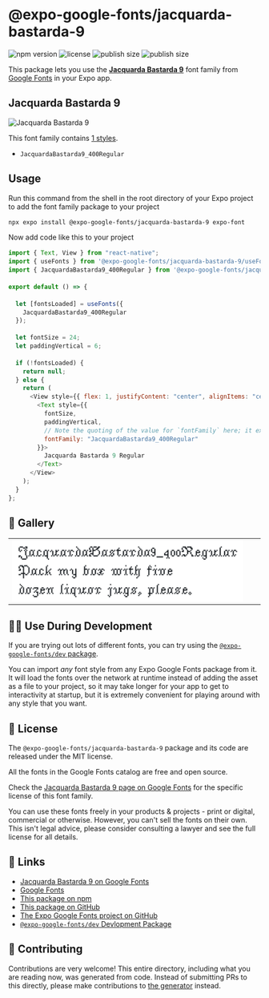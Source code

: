 # @expo-google-fonts/jacquarda-bastarda-9

![npm version](https://flat.badgen.net/npm/v/@expo-google-fonts/jacquarda-bastarda-9)
![license](https://flat.badgen.net/github/license/expo/google-fonts)
![publish size](https://flat.badgen.net/packagephobia/install/@expo-google-fonts/jacquarda-bastarda-9)
![publish size](https://flat.badgen.net/packagephobia/publish/@expo-google-fonts/jacquarda-bastarda-9)

This package lets you use the [**Jacquarda Bastarda 9**](https://fonts.google.com/specimen/Jacquarda+Bastarda+9) font family from [Google Fonts](https://fonts.google.com/) in your Expo app.

## Jacquarda Bastarda 9

![Jacquarda Bastarda 9](./font-family.png)

This font family contains [1 styles](#-gallery).

- `JacquardaBastarda9_400Regular`

## Usage

Run this command from the shell in the root directory of your Expo project to add the font family package to your project

```sh
npx expo install @expo-google-fonts/jacquarda-bastarda-9 expo-font
```

Now add code like this to your project

```js
import { Text, View } from "react-native";
import { useFonts } from '@expo-google-fonts/jacquarda-bastarda-9/useFonts';
import { JacquardaBastarda9_400Regular } from '@expo-google-fonts/jacquarda-bastarda-9/400Regular';

export default () => {

  let [fontsLoaded] = useFonts({
    JacquardaBastarda9_400Regular
  });

  let fontSize = 24;
  let paddingVertical = 6;

  if (!fontsLoaded) {
    return null;
  } else {
    return (
      <View style={{ flex: 1, justifyContent: "center", alignItems: "center" }}>
        <Text style={{
          fontSize,
          paddingVertical,
          // Note the quoting of the value for `fontFamily` here; it expects a string!
          fontFamily: "JacquardaBastarda9_400Regular"
        }}>
          Jacquarda Bastarda 9 Regular
        </Text>
      </View>
    );
  }
};
```

## 🔡 Gallery


||||
|-|-|-|
|![JacquardaBastarda9_400Regular](./400Regular/JacquardaBastarda9_400Regular.ttf.png)||||


## 👩‍💻 Use During Development

If you are trying out lots of different fonts, you can try using the [`@expo-google-fonts/dev` package](https://github.com/expo/google-fonts/tree/master/font-packages/dev#readme).

You can import _any_ font style from any Expo Google Fonts package from it. It will load the fonts over the network at runtime instead of adding the asset as a file to your project, so it may take longer for your app to get to interactivity at startup, but it is extremely convenient for playing around with any style that you want.


## 📖 License

The `@expo-google-fonts/jacquarda-bastarda-9` package and its code are released under the MIT license.

All the fonts in the Google Fonts catalog are free and open source.

Check the [Jacquarda Bastarda 9 page on Google Fonts](https://fonts.google.com/specimen/Jacquarda+Bastarda+9) for the specific license of this font family.

You can use these fonts freely in your products & projects - print or digital, commercial or otherwise. However, you can't sell the fonts on their own. This isn't legal advice, please consider consulting a lawyer and see the full license for all details.

## 🔗 Links

- [Jacquarda Bastarda 9 on Google Fonts](https://fonts.google.com/specimen/Jacquarda+Bastarda+9)
- [Google Fonts](https://fonts.google.com/)
- [This package on npm](https://www.npmjs.com/package/@expo-google-fonts/jacquarda-bastarda-9)
- [This package on GitHub](https://github.com/expo/google-fonts/tree/master/font-packages/jacquarda-bastarda-9)
- [The Expo Google Fonts project on GitHub](https://github.com/expo/google-fonts)
- [`@expo-google-fonts/dev` Devlopment Package](https://github.com/expo/google-fonts/tree/master/font-packages/dev)

## 🤝 Contributing

Contributions are very welcome! This entire directory, including what you are reading now, was generated from code. Instead of submitting PRs to this directly, please make contributions to [the generator](https://github.com/expo/google-fonts/tree/master/packages/generator) instead.
